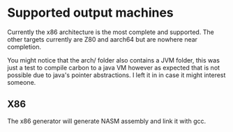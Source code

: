 # Supported output machines

Currently the x86 architecture is the most complete and
supported. The other targets currently are Z80 and 
aarch64 but are nowhere near completion. 

You might notice that the arch/ folder also contains
a JVM folder, this was just a test to compile carbon
to a java VM however as expected that is not possible due
to java's pointer abstractions. I left it in in case 
it might interest someone.

## X86
The x86 generator will generate NASM assembly and link it
with gcc.